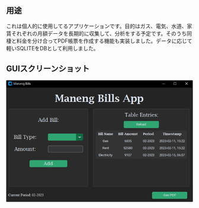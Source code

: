 ## 用途
これは個人的に使用してるアプリケーションです。目的はガス、電気、水道、家賃それぞれの月額データを長期的に収集して、分析をする予定です。そのうち同棲と料金を分け合ってPDF帳票を作成する機能も実装しました。データに応じて軽いSQLITEをDBとして利用しました。

## GUIスクリーンショット
![alt text](https://github.com/kingkoala20/manengbills/blob/main/guimanengbills.png?raw=true)
